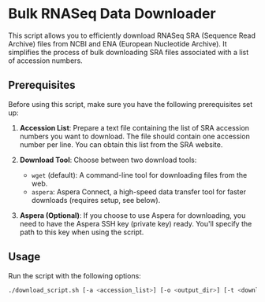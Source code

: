 # Bulk RNASeq Data Downloader

This script allows you to efficiently download RNASeq SRA (Sequence Read Archive) files from NCBI and ENA (European Nucleotide Archive). It simplifies the process of bulk downloading SRA files associated with a list of accession numbers.

## Prerequisites

Before using this script, make sure you have the following prerequisites set up:

1. **Accession List**: Prepare a text file containing the list of SRA accession numbers you want to download. The file should contain one accession number per line. You can obtain this list from the SRA website.

2. **Download Tool**: Choose between two download tools:
   - `wget` (default): A command-line tool for downloading files from the web.
   - `aspera`: Aspera Connect, a high-speed data transfer tool for faster downloads (requires setup, see below).

3. **Aspera (Optional)**: If you choose to use Aspera for downloading, you need to have the Aspera SSH key (private key) ready. You'll specify the path to this key when using the script.

## Usage

Run the script with the following options:

```bash
./download_script.sh [-a <accession_list>] [-o <output_dir>] [-t <download_tool>] [-k <aspera_key_path>]
